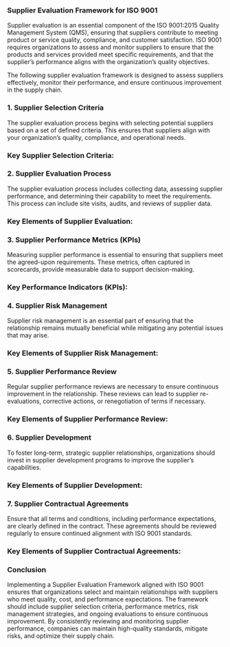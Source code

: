 ### Supplier Evaluation Framework for ISO 9001

Supplier evaluation is an essential component of the ISO 9001:2015 Quality Management System (QMS), ensuring that suppliers contribute to meeting product or service quality, compliance, and customer satisfaction. ISO 9001 requires organizations to assess and monitor suppliers to ensure that the products and services provided meet specific requirements, and that the supplier’s performance aligns with the organization’s quality objectives.

The following supplier evaluation framework is designed to assess suppliers effectively, monitor their performance, and ensure continuous improvement in the supply chain.

<!-- Unsupported block type: divider -->

### 1. Supplier Selection Criteria

The supplier evaluation process begins with selecting potential suppliers based on a set of defined criteria. This ensures that suppliers align with your organization’s quality, compliance, and operational needs.

### Key Supplier Selection Criteria:

<!-- Unsupported block type: divider -->

### 2. Supplier Evaluation Process

The supplier evaluation process includes collecting data, assessing supplier performance, and determining their capability to meet the requirements. This process can include site visits, audits, and reviews of supplier data.

### Key Elements of Supplier Evaluation:

<!-- Unsupported block type: divider -->

### 3. Supplier Performance Metrics (KPIs)

Measuring supplier performance is essential to ensuring that suppliers meet the agreed-upon requirements. These metrics, often captured in scorecards, provide measurable data to support decision-making.

### Key Performance Indicators (KPIs):

<!-- Unsupported block type: divider -->

### 4. Supplier Risk Management

Supplier risk management is an essential part of ensuring that the relationship remains mutually beneficial while mitigating any potential issues that may arise.

### Key Elements of Supplier Risk Management:

<!-- Unsupported block type: divider -->

### 5. Supplier Performance Review

Regular supplier performance reviews are necessary to ensure continuous improvement in the relationship. These reviews can lead to supplier re-evaluations, corrective actions, or renegotiation of terms if necessary.

### Key Elements of Supplier Performance Review:

<!-- Unsupported block type: divider -->

### 6. Supplier Development

To foster long-term, strategic supplier relationships, organizations should invest in supplier development programs to improve the supplier’s capabilities.

### Key Elements of Supplier Development:

<!-- Unsupported block type: divider -->

### 7. Supplier Contractual Agreements

Ensure that all terms and conditions, including performance expectations, are clearly defined in the contract. These agreements should be reviewed regularly to ensure continued alignment with ISO 9001 standards.

### Key Elements of Supplier Contractual Agreements:

<!-- Unsupported block type: divider -->

### Conclusion

Implementing a Supplier Evaluation Framework aligned with ISO 9001 ensures that organizations select and maintain relationships with suppliers who meet quality, cost, and performance expectations. The framework should include supplier selection criteria, performance metrics, risk management strategies, and ongoing evaluations to ensure continuous improvement. By consistently reviewing and monitoring supplier performance, companies can maintain high-quality standards, mitigate risks, and optimize their supply chain.
